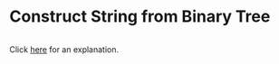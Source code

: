# Construct String from Binary Tree 

~~~java

~~~

Click [here](Explanation.md) for an explanation.

